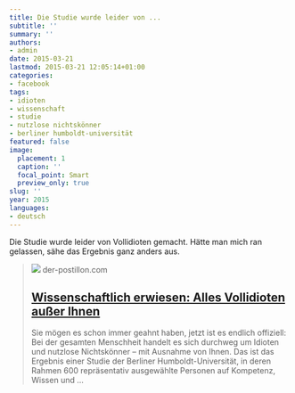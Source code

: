 ```yaml
---
title: Die Studie wurde leider von ...
subtitle: ''
summary: ''
authors:
- admin
date: 2015-03-21
lastmod: 2015-03-21 12:05:14+01:00
categories:
- facebook
tags:
- idioten
- wissenschaft
- studie
- nutzlose nichtskönner
- berliner humboldt-universität
featured: false
image:
  placement: 1
  caption: ''
  focal_point: Smart
  preview_only: true
slug: ''
year: 2015
languages:
- deutsch
---
```


Die Studie wurde leider von Vollidioten gemacht. Hätte man mich ran gelassen, sähe das Ergebnis ganz anders aus.
> [![](https://3.bp.blogspot.com/-PA0aKB0QaH0/VPR2XlfohmI/AAAAAAAAdv4/ICKay-x5iMQ/w1600/Fotolia_31016545_S.jpg)](http://www.der-postillon.com/2015/03/wissenschaftlich-erwiesen-alles.html)
> der-postillon.com
> ## [Wissenschaftlich erwiesen: Alles Vollidioten außer Ihnen](http://www.der-postillon.com/2015/03/wissenschaftlich-erwiesen-alles.html)
>
>Sie mögen es schon immer geahnt haben, jetzt ist es endlich offiziell: Bei der gesamten Menschheit handelt es sich durchweg um Idioten und nutzlose Nichtskönner – mit Ausnahme von Ihnen. Das ist das Ergebnis einer Studie der Berliner Humboldt-Universität, in deren Rahmen 600 repräsentativ ausgewählte Personen auf Kompetenz, Wissen und ...